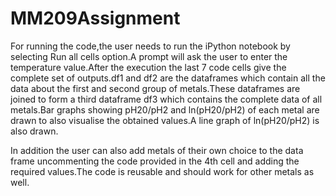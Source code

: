 # MM209Assignment

For running the code,the user needs to run the iPython notebook by selecting Run all cells option.A prompt will ask the user to enter the temperature value.After the execution the last 7 code cells give the complete set of outputs.df1 and df2 are the dataframes which contain all the data about the first and second group of metals.These dataframes are joined to form a third dataframe df3 which contains the complete data of all metals.Bar graphs showing pH20/pH2 and ln(pH20/pH2) of each metal are drawn to also visualise the obtained values.A line graph of ln(pH20/pH2) is also drawn.

In addition the user can also add metals of their own choice to the data frame uncommenting the code provided in the 4th cell and adding the required values.The code is reusable and should work for other metals as well.
